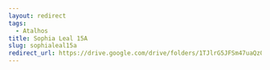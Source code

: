 ```yaml
---
layout: redirect
tags:
  - Atalhos
title: Sophia Leal 15A
slug: sophialeal15a
redirect_url: https://drive.google.com/drive/folders/1TJlrG5JFSm47uaQzQ8A5LToDtTzYadAS?usp=drive_link
---
```

